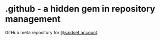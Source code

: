 # .github - a hidden gem in repository management

GitHub meta repository for [@saidsef account](https://github.com/saidsef).

